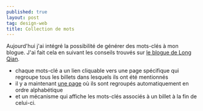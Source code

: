 ```yaml
---
published: true
layout: post
tag: design-web
title: Collection de mots
---
```

Aujourd'hui j'ai intégré la possibilité de générer des mots-clés à mon blogue. J'ai fait cela en suivant  les conseils trouvés sur [le blogue de Long Qian](https://longqian.me/2017/02/09/github-jekyll-tag/).

- chaque mots-clé a un lien cliquable vers une page spécifique qui regroupe tous les billets dans lesquels ils ont été mentionnés
- il y a maintenant [une page](https://blog-guillaume-l-p.netlify.app/mots-cles/) où ils sont regroupés automatiquement en ordre alphabétique
- et un mécanisme qui affiche les mots-clés associés à un billet à la fin de celui-ci.
